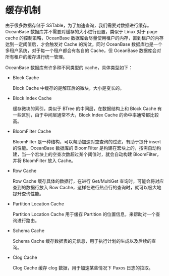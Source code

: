 缓存机制
=========================

由于很多数据存储于 SSTable，为了加速查询，我们需要对数据进行缓存。OceanBase 数据库并不需要对缓存的大小进行设置，类似于 Linux 对于 page cache 的控制策略，OceanBase 数据库会尽量使用租户的内存，直到租户的内存达到一定阈值后，才会触发对 Cache 的淘汰。同时 OceanBase 数据库也是一个多租户系统，对于每一个租户都会有各自的 Cache，但 OceanBase 数据库会对所有租户的缓存进行统一管理。

OceanBase 数据库有许多种不同类型的 cache，具体类型如下：

* Block Cache

  Block Cache 中缓存的是解压后的微块，大小是变长的。

* Block Index Cache

  缓存微块的索引，类似于 BTree 的中间层，在数据结构上和 Block Cache 有一些区别，由于中间层通常不大，Block Index Cache 的命中率通常都比较高。

* BloomFilter Cache

  BloomFilter 是一种结构，可以帮助加速对空查询的过滤，有助于提升 insert 的性能。OceanBase 数据库的 BloomFilter 是构建在宏块上的，按需自动构建，当一个宏块上的空查次数超过某个阈值时，就会自动构建 BloomFilter，并将 BloomFilter 放入 Cache。

* Row Cache

  Row Cache 缓存具体的数据行，在进行 Get/MultiGet 查询时，可能会将对应查到的数据行放入 Row Cache，这样在进行热点行的查询时，就可以极大地提升查询性能。

* Partition Location Cache

  Partition Location Cache 用于缓存 Partition 的位置信息，来帮助对一个查询进行路由。

* Schema Cache

  Schema Cache 缓存数据表的元信息，用于执行计划的生成以及后续的查询。

* Clog Cache

  Clog Cache 缓存 clog 数据，用于加速某些情况下 Paxos 日志的拉取。
  